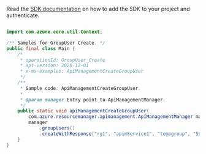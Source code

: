 Read the [SDK documentation](https://github.com/Azure/azure-sdk-for-java/blob/azure-resourcemanager-apimanagement_1.0.0-beta.2/sdk/apimanagement/azure-resourcemanager-apimanagement/README.md) on how to add the SDK to your project and authenticate.

```java

import com.azure.core.util.Context;

/** Samples for GroupUser Create. */
public final class Main {
    /*
     * operationId: GroupUser_Create
     * api-version: 2020-12-01
     * x-ms-examples: ApiManagementCreateGroupUser
     */
    /**
     * Sample code: ApiManagementCreateGroupUser.
     *
     * @param manager Entry point to ApiManagementManager.
     */
    public static void apiManagementCreateGroupUser(
        com.azure.resourcemanager.apimanagement.ApiManagementManager manager) {
        manager
            .groupUsers()
            .createWithResponse("rg1", "apimService1", "tempgroup", "59307d350af58404d8a26300", Context.NONE);
    }
}
```
